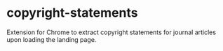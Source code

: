 # copyright-statements
Extension for Chrome to extract copyright statements for journal articles upon loading the landing page.

